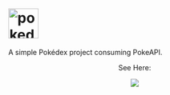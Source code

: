 <h1><img src="https://archives.bulbagarden.net/media/upload/4/4b/Pok%C3%A9dex_logo.png" alt="pokedex-logo" height="60px"></h1>

<p>A simple Pokédex project consuming PokeAPI.</p>

<p align="center">See Here:</p>
<p align="center"><a href="https://pokedex-mdrgoncalves.vercel.app/" target="blank"><img src="https://img.shields.io/static/v1?label=&message=Pokedex&color=106303&style=for-the-badge&logo=ghost"/></a></p>
